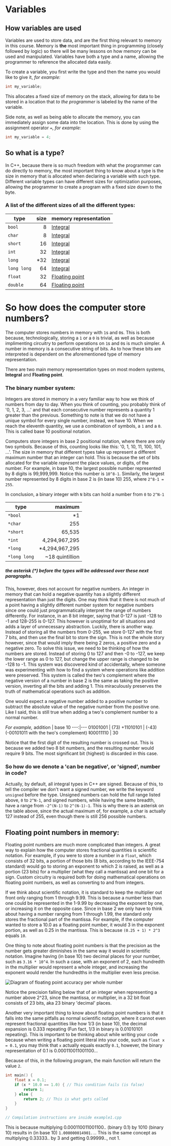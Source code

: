 # Variables

## How variables are used
Variables are used to store data, and are the first thing relevant to memory in this course.
Memory is **the** most important thing in programming (closely followed by logic) so there 
will be many lessons on how memory can be used and manipulated. Variables have both a type 
and a name, allowing the programmer to reference the allocated data easily.

To create a variable, you first write the type and then the name you would like to give it, *for example:*

```cpp
int my_variable;
```

This allocates a fixed size of memory on the stack, allowing for data to be stored in a 
location that *to the programmer* is labeled by the name of the variable.

Side note, as well as being able to allocate the memory, you can immediately assign some
data into the location. This is done by using the assignment operator `=`, *for example:*

```cpp
int my_variable = 4;
```

## So what is a type?
In C++, because there is so much freedom with what the programmer can do directly to memory,
the most important thing to know about a type is the size in memory that is allocated when 
declaring a variable with such type. Different variable types can have different sizes for 
optimization purposes, allowing the programmer to create a program with a fixed size down 
to the byte.

### A list of the different sizes of all the different types:
type        | size | memory representation
------------|-----:|----------------------
`bool`      |    8 | [Integral](#The-binary-number-system:)
`char`      |    8 | [Integral](#The-binary-number-system:)
`short`     |   16 | [Integral](#The-binary-number-system:)
`int`       |   32 | [Integral](#The-binary-number-system:)
`long`      |  *32 | [Integral](#The-binary-number-system:)
`long long` |   64 | [Integral](#The-binary-number-system:)
`float`     |   32 | [Floating point](#Floating-point-numbers-in-memory:)
`double`    |   64 | [Floating point](#Floating-point-numbers-in-memory:)

# So how does the computer store numbers?
The computer stores numbers in memory with `1`s and `0`s. This is both because, technologically, 
storing a `1` or a `0` is trivial, as well as because implimenting circuitry to perform operations 
on `1`s and `0`s is much simpler. A number in memory is a consecutive string of bits. As to how 
these bits are interpreted is dependent on the aforementioned type of memory representation.

There are two main memory representation types on most modern systems, **Integral** and **Floating point**.

### The binary number system:
Integers are stored in memory in a very familiar way to how we think of numbers from day to day.
When you think of counting, you probably think of '0, 1, 2, 3, ...' and that each consecutive number
represents a quantity 1 greater than the previous. Something to note is that we do not have a unique
symbol for every single number, instead, we have 10. When we reach the eleventh quantity, we use a
combination of symbols, a `1` and a `0`. This is called base 10 positional notation. 

Computers store integers in base 2 positional notation, where there are only two symbols. Because of 
this, counting looks like this: '0, 1, 10, 11, 100, 101, ...'. The size in memory that different
types take up represent a different maximum number that an integer can hold. This is because the set
of bits allocated for the variable *represent* the place values, or digits, of the number. For example, 
in base 10, the largest possible number represented by 8 digits is 99,999,999. Notice this number is 
`10^8-1`. Similarly, the largest number represented by 8 digits in base 2 is (in base 10) 255, where 
`2^8-1 = 255`.

In conclusion, a binary integer with `N` bits can hold a number from `0` to `2^N-1`

type          | maximum
--------------|---------------:
 `*bool`      |              *1
 `*char`      |             255
 `*short`     |          65,535
 `*int`       |   4,294,967,295
 `*long`      |  *4,294,967,295
 `*long long` | ~18 quintillion

##### the asterisk (*) before the types will be addressed over these next paragraphs.

This, however, does not account for negative numbers. An integer in memory that can hold a negative
quantity has a slightly different representation than just the digits. One may think that it there is
not much of a point having a slightly different number system for negative numbers since one could just
programmatically interpret the range of numbers differently. For instance, in an 8 bit integer, saying 
that 0-127 is just -128 to -1 and 128-255 is 0-127. This however is unoptimal for all situations and 
adds a layer of unnecessary abstraction. Luckily, there is another way. Instead of storing all the numbers
from 0-255, we store 0-127 with the first 7 bits, and then use the final bit to store the sign. This is not
the whole story however, since that would imply there being 2 zeros, a positive zero and a negative zero.
To solve this issue, we need to be thinking of how the numbers are stored. Instead of storing 0 to 127 and 
then -0 to -127, we keep the lower range as 0 to 127, but change the upper range is changed to be -128 to -1.
This system was discovered kind of accidentally, where someone was experimenting with how to find a system
where operations like addition were preserved. This system is called the two's complement where the 
negative version of a number in base 2 is the same as taking the positive version, inverting all the
bits and adding 1. This miraculously preserves the truth of mathematical operations such as addition.

One would expect a negative number added to a positive number to subtract the absolute value of the negative 
number from the positive one. Like I said, this is still true when adding a two's complement number to a 
normal number.

*For example,*
addition | base 10 
---:|---
 01001001 | (73)
+11010101 | (-43) (-00101011 with the two's complement)
~~1~~00011110 | 30

Notice that the first digit of the resulting number is crossed out. This is because we added two 8 bit 
numbers, and the resulting number would require 9 bits. The most significant bit (highest) is discarded 
in this case.

### So how do we denote a 'can be negative', or 'signed', number in code?

Actually, by default, all integral types in C++ are signed. Because of this, to tell the compiler we 
don't want a signed number, we write the keyword `unsigned` before the type. Unsigned numbers can hold
the full range listed above, `0` to `2^N-1`, and signed numbers, while having the same breadth, have
a range from `-2^(N-1)` to `2^(N-1)-1`. This is why there is an asterisk on the table above, since
the actual maximum of, for example, a char is actually 127 instead of 255, even though there is still
256 possible numbers.

## Floating point numbers in memory:

Floating point numbers are much more complicated than integers. A great way to explain how the computer
stores fractional quantities is scientific notation. For example, if you were to store a number in a 
`float`, which consists of 32 bits, a portion of those bits (8 bits, according to the IEEE-754 standard) 
would go to storing an exponent to which 2 is raised, as well as a portion (23 bits) for a multiplier
(what they call a mantissa) and one bit for a sign. Custom circuitry is required both for doing 
mathematical operations on floating point numbers, as well as converting to and from integers.

If we think about scientific notation, it is standard to keep the multiplier out front only ranging from
1 through 9.99. This is because a number less than one could be represented in the 1-9.99 by decreasing 
the exponent by one, or increasing it on the opposite case. Since in base 2 we only have to think about
having a number ranging from 1 through 1.99, the standard only stores the fractional part of the mantissa. 
For example, if the computer wanted to store a 10.0 as a floating point number, it would 3 in the exponent
portion, as well as 0.25 in the mantissa. This is because `(0.25 + 1) * 2^3` equals `10`.

One thing to note about floating point numbers is that the precision as the number gets greater diminishes
in the same way it would in scientific notation. Imagine having (in base 10) two decimal places for your
number, such as `3.16 * 10^4`. In such a case, with an exponent of 2, each hundredth in the multiplier
would represent a whole integer, and increasing the exponent would render the hundredths in the multiplier
even less precise.

![Diagram of floating point accuracy per whole number](http://blog.reverberate.org/img/FloatingPoint/FloatVsInteger1.png)

Notice the precision falling below that of an integer when representing a number above 2^23, since the
mantissa, or multiplier, in a 32 bit float consists of 23 bits, aka 23 binary 'decimal' places.

Another very important thing to know about floating point numbers is that it falls into the same pitfalls
as normal scientific notation, where it cannot even represent fractional quantities like how 1/3 (in base
10), the decimal expansion is 0.333 repeating (Fun fact, 1/3 in binary is 0.01010101 repeating). This is
important to be thinking about while writing your code because when writing a floating point literal into
your code, such as `float x = 0.1`, you may think that `x` actually equals exactly `0.1`, however, the 
binary representation of 0.1 is 0.000110011001100...

Because of this, in the following program, the main function will return the value `2`.

```cpp
int main() {
    float x = 0.1;
    if (x * 10.0 == 1.0) { // This condition fails (is false)
        return 1;
    } else {
        return 2; // This is what gets called
    }
}

// Compilation instructions are inside example1.cpp
```

This is because multiplying 0.000110011001100.. (binary 0.1) by 1010 (binary 10) results in (in base 10)
`1.000000014901..`. This is the same concept as multiplying 0.33333.. by 3 and getting 0.99999.., not 1.
